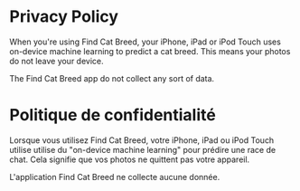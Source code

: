 # Privacy Policy

When you're using Find Cat Breed, your iPhone, iPad or iPod Touch uses on-device machine learning to predict a cat breed. This means your photos do not leave your device.

The Find Cat Breed app do not collect any sort of data.

# Politique de confidentialité

Lorsque vous utilisez Find Cat Breed, votre iPhone, iPad ou iPod Touch utilise utilise du "on-device machine learning" pour prédire une race de chat. Cela signifie que vos photos ne quittent pas votre appareil.

L'application Find Cat Breed ne collecte aucune donnée.